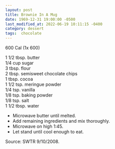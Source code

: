 ```yaml
---
layout: post
title: Brownie In A Mug
date: 1969-12-31 19:00:00 -0500
last_modified_at: 2022-06-19 10:11:15 -0400
category: dessert
tags:  chocolate
---
```

600 Cal (1x 600)

1 1/2 tbsp. butter  
1/4 cup sugar  
3 tbsp. flour  
2 tbsp. semisweet chocolate chips  
1 tbsp. cocoa  
1 1/2 tsp. meringue powder  
1/4 tsp. vanilla  
1/8 tsp. baking powder  
1/8 tsp. salt  
1 1/2 tbsp. water  

* Microwave butter until melted.
* Add remaining ingredients and mix thoroughly.
* Microwave on high 1:45.
* Let stand until cool enough to eat.

Source: SWTR 9/10/2008.  
